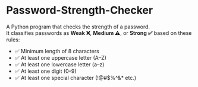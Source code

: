 # Password-Strength-Checker

A Python program that checks the strength of a password.  
It classifies passwords as **Weak ❌**, **Medium ⚠️**, or **Strong ✅** based on these rules:

- ✅ Minimum length of 8 characters  
- ✅ At least one uppercase letter (A–Z)  
- ✅ At least one lowercase letter (a–z)  
- ✅ At least one digit (0–9)  
- ✅ At least one special character (!@#$%^&* etc.)





